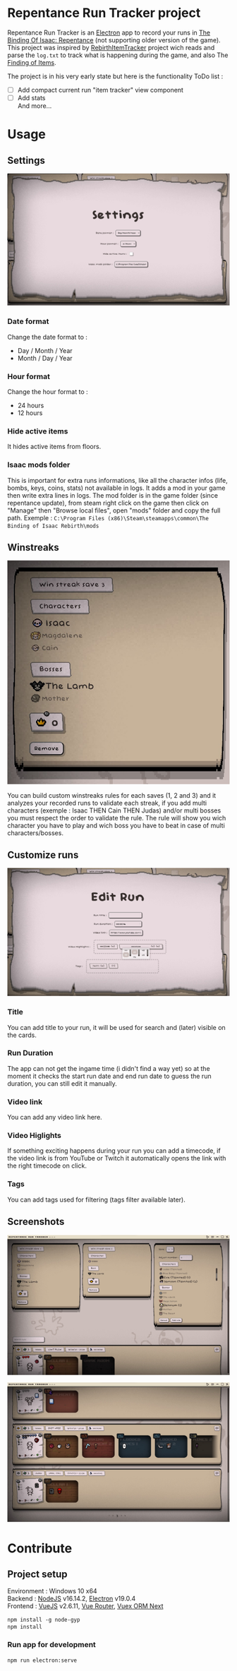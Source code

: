 # Repentance Run Tracker project
Repentance Run Tracker is an [Electron](https://www.electronjs.org/) app to record your runs in [The Binding Of Isaac: Repentance](https://store.steampowered.com/app/1426300/The_Binding_of_Isaac_Repentance/) (not supporting older version of the game). This project was inspired by [RebirthItemTracker](https://github.com/Rchardon/RebirthItemTracker) project wich reads and parse the ``log.txt`` to track what is happening during the game, and also The [Finding of Items](https://moddingofisaac.com/mod/900/the-finding-of-items).

The project is in his very early state but here is the functionality ToDo list :
- [ ] Add compact current run "item tracker" view component
- [ ] Add stats\
And more...

# Usage

## Settings

![Settings](/doc/img/settings.jpg)
### Date format
Change the date format to :
- Day / Month / Year
- Month / Day / Year
### Hour format
Change the hour format to :
- 24 hours
- 12 hours
### Hide active items
It hides active items from floors.
### Isaac mods folder
This is important for extra runs informations, like all the character infos (life, bombs, keys, coins, stats) not available in logs. It adds a mod in your game then write extra lines in logs.
The mod folder is in the game folder (since repentance update), from steam right click on the game then click on "Manage" then "Browse local files", open "mods" folder and copy the full path.
Exemple : ``C:\Program Files (x86)\Steam\steamapps\common\The Binding of Isaac Rebirth\mods``
## Winstreaks

![Winstreaks](/doc/img/winstreaks.jpg)

You can build custom winstreaks rules for each saves (1, 2 and 3) and it analyzes your recorded runs to validate each streak, if you add multi characters (exemple : Isaac THEN Cain THEN Judas) and/or multi bosses you must respect the order to validate the rule. The rule will show you wich character you have to play and wich boss you have to beat in case of multi characters/bosses.

## Customize runs

![Edit runs](/doc/img/edit-run.jpg)
### Title
You can add title to your run, it will be used for search and (later) visible on the cards.
### Run Duration
The app can not get the ingame time (i didn't find a way yet) so at the moment it checks the start run date and end run date to guess the run duration, you can still edit it manually.
### Video link
You can add any video link here.
### Video Higlights
If something exciting happens during your run you can add a timecode, if the video link is from YouTube or Twitch it automatically opens the link with the right timecode on click.
### Tags
You can add tags used for filtering (tags filter available later).
## Screenshots

![Screen2](/doc/img/screen2.jpg)

![Settings](/doc/img/screen1.jpg)

# Contribute
## Project setup
Environment : Windows 10 x64\
Backend : [NodeJS](https://nodejs.org/en/download/) v16.14.2, [Electron](https://www.electronjs.org/) v19.0.4\
Frontend : [VueJS](https://vuejs.org/) v2.6.11, [Vue Router](https://router.vuejs.org/), [Vuex ORM Next](https://next.vuex-orm.org/)
```
npm install -g node-gyp
npm install
```

### Run app for development
```
npm run electron:serve
```
